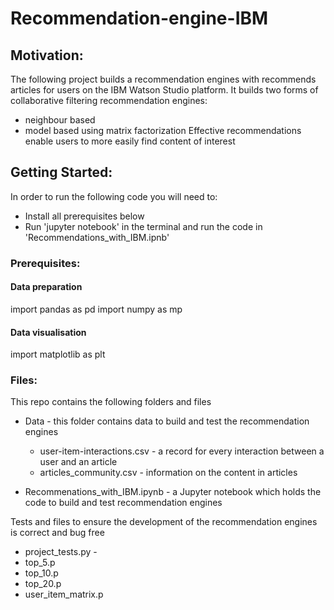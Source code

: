 # Recommendation-engine-IBM

## Motivation:
The following project builds a recommendation engines with recommends articles for users on the IBM Watson Studio platform.
It builds two forms of collaborative filtering recommendation engines:
- neighbour based
- model based using matrix factorization
Effective recommendations enable users to more easily find content of interest 

## Getting Started:
In order to run the following code you will need to:
- Install all prerequisites below
- Run 'jupyter notebook' in the terminal and run the code in 'Recommendations_with_IBM.ipnb'

### Prerequisites:

#### Data preparation
import pandas as pd
import numpy as mp

#### Data visualisation
import matplotlib as plt

### Files:
This repo contains the following folders and files
- Data - this folder contains data to build and test the recommendation engines
    - user-item-interactions.csv - a record for every interaction between a user and an article
    - articles_community.csv - information on the content in articles

- Recommenations_with_IBM.ipynb - a Jupyter notebook which holds the code to build and test recommendation engines

Tests and files to ensure the development of the recommendation engines is correct and bug free
- project_tests.py - 
- top_5.p
- top_10.p
- top_20.p
- user_item_matrix.p